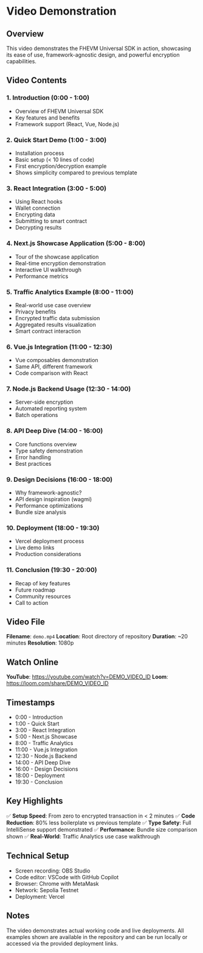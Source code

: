 # Video Demonstration

## Overview

This video demonstrates the FHEVM Universal SDK in action, showcasing its ease of use, framework-agnostic design, and powerful encryption capabilities.

## Video Contents

### 1. Introduction (0:00 - 1:00)
- Overview of FHEVM Universal SDK
- Key features and benefits
- Framework support (React, Vue, Node.js)

### 2. Quick Start Demo (1:00 - 3:00)
- Installation process
- Basic setup (< 10 lines of code)
- First encryption/decryption example
- Shows simplicity compared to previous template

### 3. React Integration (3:00 - 5:00)
- Using React hooks
- Wallet connection
- Encrypting data
- Submitting to smart contract
- Decrypting results

### 4. Next.js Showcase Application (5:00 - 8:00)
- Tour of the showcase application
- Real-time encryption demonstration
- Interactive UI walkthrough
- Performance metrics

### 5. Traffic Analytics Example (8:00 - 11:00)
- Real-world use case overview
- Privacy benefits
- Encrypted traffic data submission
- Aggregated results visualization
- Smart contract interaction

### 6. Vue.js Integration (11:00 - 12:30)
- Vue composables demonstration
- Same API, different framework
- Code comparison with React

### 7. Node.js Backend Usage (12:30 - 14:00)
- Server-side encryption
- Automated reporting system
- Batch operations

### 8. API Deep Dive (14:00 - 16:00)
- Core functions overview
- Type safety demonstration
- Error handling
- Best practices

### 9. Design Decisions (16:00 - 18:00)
- Why framework-agnostic?
- API design inspiration (wagmi)
- Performance optimizations
- Bundle size analysis

### 10. Deployment (18:00 - 19:30)
- Vercel deployment process
- Live demo links
- Production considerations

### 11. Conclusion (19:30 - 20:00)
- Recap of key features
- Future roadmap
- Community resources
- Call to action

## Video File

**Filename**: `demo.mp4`
**Location**: Root directory of repository
**Duration**: ~20 minutes
**Resolution**: 1080p

## Watch Online

**YouTube**: https://youtube.com/watch?v=DEMO_VIDEO_ID
**Loom**: https://loom.com/share/DEMO_VIDEO_ID

## Timestamps

- 0:00 - Introduction
- 1:00 - Quick Start
- 3:00 - React Integration
- 5:00 - Next.js Showcase
- 8:00 - Traffic Analytics
- 11:00 - Vue.js Integration
- 12:30 - Node.js Backend
- 14:00 - API Deep Dive
- 16:00 - Design Decisions
- 18:00 - Deployment
- 19:30 - Conclusion

## Key Highlights

✅ **Setup Speed**: From zero to encrypted transaction in < 2 minutes
✅ **Code Reduction**: 80% less boilerplate vs previous template
✅ **Type Safety**: Full IntelliSense support demonstrated
✅ **Performance**: Bundle size comparison shown
✅ **Real-World**: Traffic Analytics use case walkthrough

## Technical Setup

- Screen recording: OBS Studio
- Code editor: VSCode with GitHub Copilot
- Browser: Chrome with MetaMask
- Network: Sepolia Testnet
- Deployment: Vercel

## Notes

The video demonstrates actual working code and live deployments. All examples shown are available in the repository and can be run locally or accessed via the provided deployment links.
